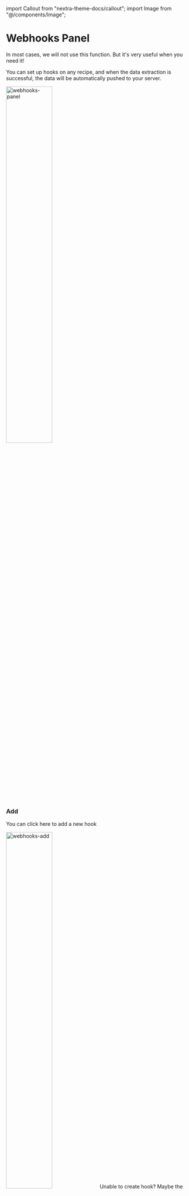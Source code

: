 import Callout from "nextra-theme-docs/callout";
import Image from "@/components/Image";

# Webhooks Panel

In most cases, we will not use this function. But it's very useful when you need it!

You can set up hooks on any recipe, and when the data extraction is successful, the data will be automatically pushed to your server.

<Image src="https://s2.loli.net/2022/10/18/oCY4bqR7291nptV.png" alt="webhooks-panel" width="50%" height="auto" />

### Add

You can click here to add a new hook

<Image src="https://s2.loli.net/2022/10/18/zVIMWC7dNibUnpa.gif" alt="webhooks-add" width="50%" height="auto" />

<Callout emoji="⚠️">
Unable to create hook? Maybe the plan has expired, this is only supported by the **Pro** plan.
</Callout>

### Edit

You need to select a recipe first, if the target recipe is not found, you can search by keyword.

Then, fill in the Interface (Api), which looks like a link.

Finally, add the request headers (Headers), this is optional.

<Image src="https://s2.loli.net/2022/10/18/kYfMoUuDwbyVl67.png" alt="webhooks-edit" width="50%" height="auto" />

### Format

The requested data format is as follows, taking "@official/shopbop-products" as an example:

```json
{
  "recipeName": "@official/shopbop-products",
  "tableName": "T391",
  "fields": [
    { "id": "cb3a5adda", "name": "title" },
    { "id": "c2f7a2473", "name": "brand" },
    { "id": "c7a768d57", "name": "price" },
    { "id": "c6eb7913d", "name": "cover" },
    { "id": "c45bf5749", "name": "link" }
  ],
  "rows": [
    {
      "cb3a5adda": "Lili Jeans",
      "c2f7a2473": "Hellessy",
      "c7a768d57": "$490.00",
      "c6eb7913d": "https://m.media-amazon.com/images/G/01/Shopbop/p/prod/products/hlles/hlles301461f83a/hlles301461f83a_1665705468020_2-0._QL90_UX250_.jpg",
      "c45bf5749": "https://www.shopbop.com/lili-jean-hellessy/vp/v=1/1540731055.htm?os=false&breadcrumb=Shop+Women%27s%3EClothing%3EJeans&folderID=13377&colorSin=2092290718&fm=other-shopbysize&pf_rd_p=PLACEMENT_ID_PLACEHOLDER&pf_rd_r=IMPRESSION_REQUEST_ID_PLACEHOLDER&ref_=SB_PLP_PDP_W_CLOTH_DENIM_13377_DB_1"
    },
    {
      "cb3a5adda": "Sofie Splice Jeans",
      "c2f7a2473": "Rag & Bone",
      "c7a768d57": "$325.00",
      "c6eb7913d": "https://m.media-amazon.com/images/G/01/Shopbop/p/prod/products/ragbo/ragbo464081ea91/ragbo464081ea91_1665685197870_2-0._QL90_UX250_.jpg",
      "c45bf5749": "https://www.shopbop.com/sofie-splce-jean-rag-bone/vp/v=1/1585870626.htm?os=false&breadcrumb=Shop+Women%27s%3EClothing%3EJeans&folderID=13377&colorSin=2079425462&fm=other-shopbysize&pf_rd_p=PLACEMENT_ID_PLACEHOLDER&pf_rd_r=IMPRESSION_REQUEST_ID_PLACEHOLDER&ref_=SB_PLP_PDP_W_CLOTH_DENIM_13377_NB_2"
    }
  ]
}
```

<Callout emoji="💡">
The data is pushed in batches, if you fetch 3 pages of data, then it will be pushed 3 times.  
In theory, the data will be pushed as soon as the extraction is successful, rather than waiting for the task to complete.
</Callout>
